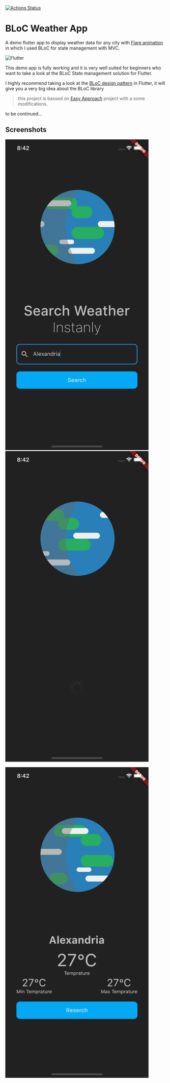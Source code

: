 [![Actions Status](https://github.com/{AhmedAbouelkher}/{BLoC-Weather-App}/workflows/{workflow_name}/badge.svg)](https://github.com/{AhmedAbouelkher}/{BLoC-Weather-App}/actions)

# BLoC Weather App

A demo flutter app to display weather data for any city with [Flare animation](https://rive.app/a/ArkangelB/files/flare/worldspin/preview "Flare animation") in which I used BLoC for state management with MVC.

<img src="https://i.ytimg.com/vi/fIY3TU9ORZI/maxresdefault.jpg" alt="Flutter">

This demo app is fully working and it is very well suited for beginners who want to take a look at the BLoC State management solution for Flutter.

I highly recommend taking a look at the [BLoC design pattern](https://medium.com/flutter-community/handling-network-calls-like-a-pro-in-flutter-31bd30c86be1 "BLoC design pattern") in Flutter, it will give you a very big idea about the BLoC library

> this project is bassed on [Easy Approach](https://github.com/themaaz32/WeatherAppWithBloc "Easy Approach") project with a some modifications. 

to be continued...

## Screenshots


<img src="screenshots/screenshot1.png" width="450"> <img src="screenshots/screenshot2.png" width="450">

<img src="screenshots/screenshot3.png" width="450">
